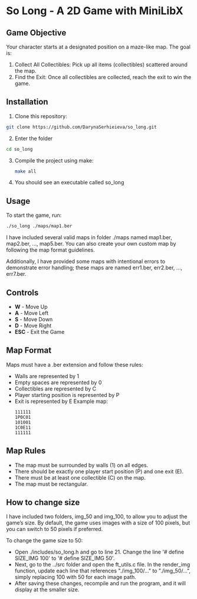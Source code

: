 # So Long - A 2D Game with MiniLibX
## Game Objective
Your character starts at a designated position on a maze-like map. The goal is:

1. Collect All Collectibles: Pick up all items (collectibles) scattered around the map.
2. Find the Exit: Once all collectibles are collected, reach the exit to win the game.
## Installation
1. Clone this repository:
  ```sh
  git clone https://github.com/DarynaSerhieieva/so_long.git
  ```
2. Enter the folder
  ```sh
  cd so_long
  ```
3. Compile the project using make:
   ```sh
   make all
   ```
4. You should see an executable called so_long
## Usage
To start the game, run:
```sh
./so_long ./maps/map1.ber
```
I have included several valid maps in folder ./maps named map1.ber, map2.ber, ..., map5.ber. You can also create your own custom map by following the map format guidelines.

Additionally, I have provided some maps with intentional errors to demonstrate error handling; these maps are named err1.ber, err2.ber, ..., err7.ber.
## Controls
- **W** - Move Up
- **A** - Move Left
- **S** - Move Down
- **D** - Move Right
- **ESC** - Exit the Game
## Map Format
Maps must have a .ber extension and follow these rules:

- Walls are represented by 1
- Empty spaces are represented by 0
- Collectibles are represented by C
- Player starting position is represented by P
- Exit is represented by E
  Example map:
  ```
  111111
  1P0C01
  101001
  1C0E11
  111111
  ```
## Map Rules
- The map must be surrounded by walls (1) on all edges.
- There should be exactly one player start position (P) and one exit (E).
- There must be at least one collectible (C) on the map.
- The map must be rectangular.
## How to change size
I have included two folders, img_50 and img_100, to allow you to adjust the game’s size. By default, the game uses images with a size of 100 pixels, but you can switch to 50 pixels if preferred.

To change the game size to 50:

- Open ./includes/so_long.h and go to line 21. Change the line '# define SIZE_IMG 100' to '# define SIZE_IMG 50'.
-  Next, go to the ../src folder and open the ft_utils.c file. In the render_img function, update each line that references "./img_100/..." to "./img_50/...", simply replacing 100 with 50 for each image path.
- After saving these changes, recompile and run the program, and it will display at the smaller size.
